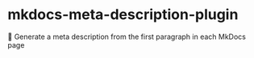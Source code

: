 # mkdocs-meta-description-plugin
📑 Generate a meta description from the first paragraph in each MkDocs page
